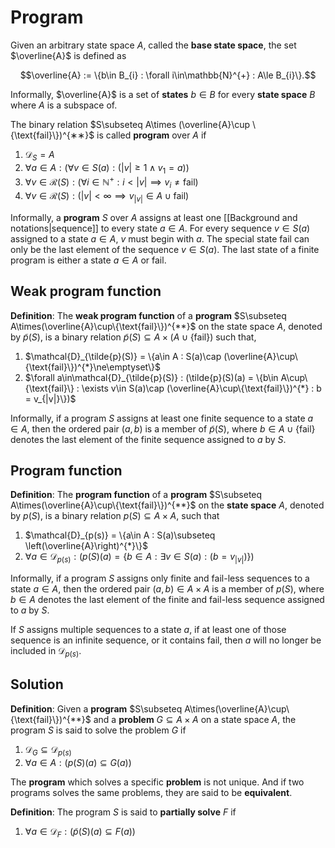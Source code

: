 # Program

Given an arbitrary state space $A$, called the **base state space**, the set $\overline{A}$ is defined as 

$$\overline{A} := \{b\in B_{i} : \forall i\in\mathbb{N}^{+} : A\le B_{i}\}.$$

Informally, $\overline{A}$ is a set of **states** $b\in B$ for every **state space** $B$ where $A$ is a subspace of.

The binary relation $S\subseteq A\times (\overline{A}\cup \{\text{fail}\})^{∗∗}$ is called **program** over $A$ if

1. $\mathcal{D}_{S} = A$
2. $\forall a\in A : (\forall v \in S(a) : (|v|\ge 1\land v_{1} = a))$
3. $\forall v\in \mathcal{R}(S) : (\forall i \in\mathbb{N}^{+} : i < |v| \implies v_{i}\ne\text{fail})$
4. $\forall v\in\mathcal{R}(S): (|v|\lt\infty\implies v_{|v|}\in A\cup\text{fail})$

Informally, a **program** $S$ over $A$ assigns at least one [[Background and notations|sequence]] to every state $a\in A$. For every sequence $v\in S(a)$ assigned to a state $a\in A$, $v$ must begin with $a$. The special state $\text{fail}$ can only be the last element of the sequence $v\in S(a)$. The last state of a finite program is either a state $a\in A$ or $\text{fail}$.

## Weak program function

**Definition**: The **weak program function** of a **program** $S\subseteq A\times(\overline{A}\cup\{\text{fail}\})^{**}$ on the state space $A$, denoted by $\tilde{p}(S)$, is a binary relation $\tilde{p}(S)\subseteq A\times (A\cup\{\text{fail}\})$ such that,

1. $\mathcal{D}_{\tilde{p}(S)} = \{a\in A : S(a)\cap (\overline{A}\cup\{\text{fail}\})^{*}\ne\emptyset\}$
2. $\forall a\in\mathcal{D}_{\tilde{p}(S)} : (\tilde{p}(S)(a) = \{b\in A\cup\{\text{fail}\} : \exists v\in S(a)\cap (\overline{A}\cup\{\text{fail}\})^{*} : b = v_{|v|}\})$

Informally, if a program $S$ assigns at least one finite sequence to a state $a\in A$, then the ordered pair $(a,b)$ is a member of $\tilde{p}(S)$, where $b\in A\cup\{\text{fail}\}$ denotes the last element of the finite sequence assigned to $a$ by $S$.

## Program function

**Definition**: The **program function** of a **program** $S\subseteq A\times(\overline{A}\cup\{\text{fail}\})^{**}$ on the **state space** $A$, denoted by $p(S)$, is a binary relation $p(S)\subseteq A\times A$, such that

1. $\mathcal{D}_{p(s)} = \{a\in A : S(a)\subseteq \left(\overline{A}\right)^{*}\}$
2. $\forall a\in\mathcal{D}_{p(s)} : (p(S)(a) = \{b\in A : \exists v\in S(a) : (b = v_{|v|})\})$

Informally, if a program $S$ assigns only finite and $\text{fail}$-less sequences to a state $a\in A$, then the ordered pair $(a,b)\in A\times A$ is a member of $p(S)$, where $b\in A$ denotes the last element of the finite and $\text{fail}$-less sequence assigned to $a$ by $S$.

If $S$ assigns multiple sequences to a state $a$, if at least one of those sequence is an infinite sequence, or it contains $\text{fail}$, then $a$ will no longer be included in $\mathcal{D}_{p(s)}$.

## Solution

**Definition**: Given a **program** $S\subseteq A\times(\overline{A}\cup\{\text{fail}\})^{**}$ and a **problem** $G\subseteq A\times A$ on a state space $A$, the program $S$ is said to solve the problem $G$ if 

1. $\mathcal{D}_{G}\subseteq\mathcal{D}_{p(s)}$
2. $\forall a\in A : (p(S)(a)\subseteq G(a))$

The **program** which solves a specific **problem** is not unique. And if two programs solves the same problems, they are said to be **equivalent**.

**Definition**: The program $S$ is said to **partially solve** $F$ if

1. $\forall a \in\mathcal{D}_{F}: (\tilde{p}(S)(a)\subseteq F(a))$